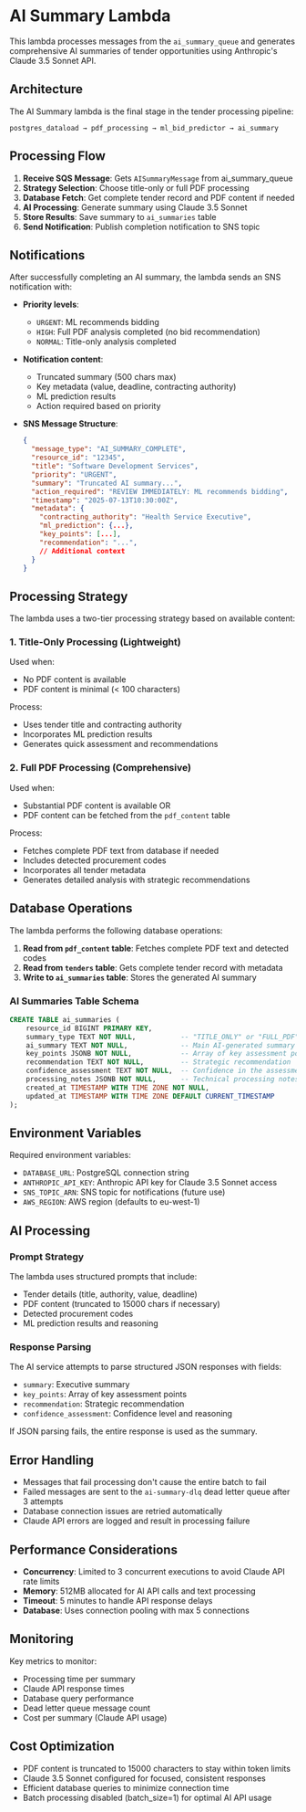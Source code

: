 # AI Summary Lambda

This lambda processes messages from the `ai_summary_queue` and generates comprehensive AI summaries of tender opportunities using Anthropic's Claude 3.5 Sonnet API.

## Architecture

The AI Summary lambda is the final stage in the tender processing pipeline:

```
postgres_dataload → pdf_processing → ml_bid_predictor → ai_summary
```

## Processing Flow

1. **Receive SQS Message**: Gets `AISummaryMessage` from ai_summary_queue
2. **Strategy Selection**: Choose title-only or full PDF processing
3. **Database Fetch**: Get complete tender record and PDF content if needed  
4. **AI Processing**: Generate summary using Claude 3.5 Sonnet
5. **Store Results**: Save summary to `ai_summaries` table
6. **Send Notification**: Publish completion notification to SNS topic

## Notifications

After successfully completing an AI summary, the lambda sends an SNS notification with:

- **Priority levels**:
  - `URGENT`: ML recommends bidding
  - `HIGH`: Full PDF analysis completed (no bid recommendation)
  - `NORMAL`: Title-only analysis completed

- **Notification content**:
  - Truncated summary (500 chars max)
  - Key metadata (value, deadline, contracting authority)
  - ML prediction results
  - Action required based on priority

- **SNS Message Structure**:
  ```json
  {
    "message_type": "AI_SUMMARY_COMPLETE",
    "resource_id": "12345",
    "title": "Software Development Services",
    "priority": "URGENT",
    "summary": "Truncated AI summary...",
    "action_required": "REVIEW IMMEDIATELY: ML recommends bidding",
    "timestamp": "2025-07-13T10:30:00Z",
    "metadata": {
      "contracting_authority": "Health Service Executive",
      "ml_prediction": {...},
      "key_points": [...],
      "recommendation": "...",
      // Additional context
    }
  }
  ```

## Processing Strategy

The lambda uses a two-tier processing strategy based on available content:

### 1. Title-Only Processing (Lightweight)
Used when:
- No PDF content is available
- PDF content is minimal (< 100 characters)

Process:
- Uses tender title and contracting authority
- Incorporates ML prediction results
- Generates quick assessment and recommendations

### 2. Full PDF Processing (Comprehensive)
Used when:
- Substantial PDF content is available OR
- PDF content can be fetched from the `pdf_content` table

Process:
- Fetches complete PDF text from database if needed
- Includes detected procurement codes
- Incorporates all tender metadata
- Generates detailed analysis with strategic recommendations

## Database Operations

The lambda performs the following database operations:

1. **Read from `pdf_content` table**: Fetches complete PDF text and detected codes
2. **Read from `tenders` table**: Gets complete tender record with metadata
3. **Write to `ai_summaries` table**: Stores the generated AI summary

### AI Summaries Table Schema

```sql
CREATE TABLE ai_summaries (
    resource_id BIGINT PRIMARY KEY,
    summary_type TEXT NOT NULL,           -- "TITLE_ONLY" or "FULL_PDF"
    ai_summary TEXT NOT NULL,             -- Main AI-generated summary
    key_points JSONB NOT NULL,            -- Array of key assessment points
    recommendation TEXT NOT NULL,         -- Strategic recommendation
    confidence_assessment TEXT NOT NULL,  -- Confidence in the assessment
    processing_notes JSONB NOT NULL,      -- Technical processing notes
    created_at TIMESTAMP WITH TIME ZONE NOT NULL,
    updated_at TIMESTAMP WITH TIME ZONE DEFAULT CURRENT_TIMESTAMP
);
```

## Environment Variables

Required environment variables:

- `DATABASE_URL`: PostgreSQL connection string
- `ANTHROPIC_API_KEY`: Anthropic API key for Claude 3.5 Sonnet access
- `SNS_TOPIC_ARN`: SNS topic for notifications (future use)
- `AWS_REGION`: AWS region (defaults to eu-west-1)

## AI Processing

### Prompt Strategy

The lambda uses structured prompts that include:
- Tender details (title, authority, value, deadline)
- PDF content (truncated to 15000 chars if necessary)
- Detected procurement codes
- ML prediction results and reasoning

### Response Parsing

The AI service attempts to parse structured JSON responses with fields:
- `summary`: Executive summary
- `key_points`: Array of key assessment points
- `recommendation`: Strategic recommendation
- `confidence_assessment`: Confidence level and reasoning

If JSON parsing fails, the entire response is used as the summary.

## Error Handling

- Messages that fail processing don't cause the entire batch to fail
- Failed messages are sent to the `ai-summary-dlq` dead letter queue after 3 attempts
- Database connection issues are retried automatically
- Claude API errors are logged and result in processing failure

## Performance Considerations

- **Concurrency**: Limited to 3 concurrent executions to avoid Claude API rate limits
- **Memory**: 512MB allocated for AI API calls and text processing
- **Timeout**: 5 minutes to handle API response delays
- **Database**: Uses connection pooling with max 5 connections

## Monitoring

Key metrics to monitor:
- Processing time per summary
- Claude API response times
- Database query performance
- Dead letter queue message count
- Cost per summary (Claude API usage)

## Cost Optimization

- PDF content is truncated to 15000 characters to stay within token limits
- Claude 3.5 Sonnet configured for focused, consistent responses
- Efficient database queries to minimize connection time
- Batch processing disabled (batch_size=1) for optimal AI API usage
